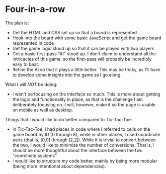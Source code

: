Four-in-a-row
=============

The plan is:
* Get the HTML and CSS set up so that a board is represented
* Hook into the board with some basic JavaScript and get the game board represented in code
* Get the game logic stood up so that it can be played with two players
* Get a basic first-pass "AI" stood up.  I don't claim to understand all the intricacies of this game, so the first-pass will probably be incredibly easy to beat.
* Refine the AI so that it plays a little better.  This may be tricky, as I'll have to develop some insights into the game as I go along.

What I will _NOT_ be doing:
* I won't be focusing on the interface so much.  This is more about getting the logic and functionality in place, as that is the challenge I am deliberately focusing on.  I will, however, make it so the page is usable on mobile as well as desktop.

Things that I would like to do better compared to Tic-Tac-Toe:
* In Tic-Tac-Toe, I had places in code where I referred to cells on the game board by ID (0 through 8), while in other places, I used coordinate pairs (that is, [0,0] through [2,2]).  While it is trivial to convert between the two, I would like to minimize the number of conversions.  That is, I should be more thoughtful about the interface between the two "coordinate systems".
* I would like to structure my code better, mainly by being more modular (being more intentional about dependencies).